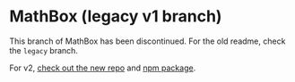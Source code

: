 MathBox (legacy v1 branch)
=======

This branch of MathBox has been discontinued. For the old readme, check the `legacy` branch.

For v2, [check out the new repo](https://github.com/unconed/mathbox) and [npm package](https://www.npmjs.com/package/mathbox).
